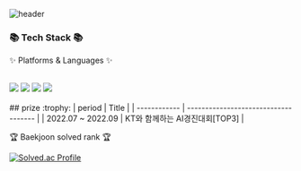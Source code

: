 
![header](https://capsule-render.vercel.app/api?type=Cylinder&color=auto&height=200&section=header&text=Hyeongjun%20github&fontSize=90)
<div >
	<h3>📚 Tech Stack 📚</h3>
	<p>✨ Platforms & Languages ✨</p>
</div>
<br>


<div>
	<img src="https://img.shields.io/badge/REACT-61DAFB?style=flat&logo=REACT&logoColor=white" />
	<img src="https://img.shields.io/badge/HTML5-E34F26?style=flat&logo=HTML5&logoColor=white" />
	<img src="https://img.shields.io/badge/CSS3-1572B6?style=flat&logo=CSS3&logoColor=white" />
	<img src="https://img.shields.io/badge/JavaScript-F7DF1E?style=flat&logo=JavaScript&logoColor=white" />
</div>
<br>
## prize :trophy:
| period       |              Title                   |
| ------------ | ------------------------------------ |
| 2022.07 ~ 2022.09 | KT와 함께하는 AI경진대회[TOP3]  |



<br>

<p>🏆 Baekjoon solved rank 🏆</p>
	
[![Solved.ac Profile](http://mazassumnida.wtf/api/v2/generate_badge?boj=lhj6364)](https://solved.ac/lhj6364)
</div>
